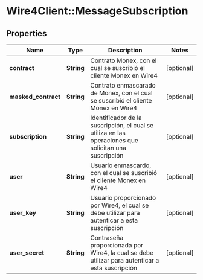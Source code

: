 # Wire4Client::MessageSubscription

## Properties
Name | Type | Description | Notes
------------ | ------------- | ------------- | -------------
**contract** | **String** | Contrato Monex, con el cual se suscribió el cliente Monex en Wire4 | [optional] 
**masked_contract** | **String** | Contrato enmascarado de Monex, con el cual se suscribió el cliente Monex en Wire4 | [optional] 
**subscription** | **String** | Identificador de la suscripción, el cual se utiliza en las operaciones que solicitan una suscripción | [optional] 
**user** | **String** | Usuario enmascardo, con el cual se suscribió el cliente Monex en Wire4 | [optional] 
**user_key** | **String** | Usuario proporcionado por Wire4, el cual se debe utilizar para autenticar a esta suscripción | [optional] 
**user_secret** | **String** | Contraseña proporcionada por Wire4, la cual se debe utilizar para autenticar a esta suscripción | [optional] 


